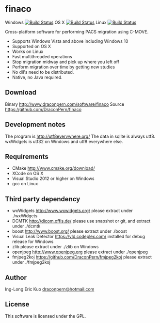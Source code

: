 # finaco
Windows [![Build Status](http://home.draconpern.com:8080/buildStatus/icon?job=finaco.win32.release)](http://home.draconpern.com:8080/job/finaco.win32.release/) OS X [![Build Status](http://home.draconpern.com:8080/buildStatus/icon?job=finaco.osx.release)](http://home.draconpern.com:8080/job/finaco.osx.release/) Linux [![Build Status](http://home.draconpern.com:8080/buildStatus/icon?job=finaco.linux.debug)](http://home.draconpern.com:8080/job/finaco.linux.debug/)

Cross-platform software for performing PACS migration using C-MOVE.

- Supports Windows Vista and above including Windows 10
- Supported on OS X
- Works on Linux
- Fast multithreaded operations
- Stop migration midway and pick up where you left off
- Perform migration over time by getting new studies
- No dll's need to be distributed.
- Native, no Java required.

## Download
Binary http://www.draconpern.com/software/finaco
Source https://github.com/DraconPern/finaco

## Development notes
The program is http://utf8everywhere.org/
The data in sqlite is always utf8.
wxWidgets is utf32 on Windows and utf8 everywhere else.

## Requirements
- CMake http://www.cmake.org/download/
- XCode on OS X
- Visual Studio 2012 or higher on Windows
- gcc on Linux

## Third party dependency
- wxWidgets http://www.wxwidgets.org/ please extract under ./wxWidgets
- DCMTK http://dicom.offis.de/ please use snapshot or git, and extract under ./dcmtk
- boost http://www.boost.org/ please extract under ./boost
- Visual Leak Detector https://vld.codeplex.com/ installed for debug release for Windows
- zlib please extract under ./zlib on Windows
- openjpeg http://www.openjpeg.org please extract under ./openjpeg
- fmjpeg2koj https://github.com/DraconPern/fmjpeg2koj please extract under ./fmjpeg2koj

## Author
Ing-Long Eric Kuo <draconpern@hotmail.com>

## License
This software is licensed under the GPL.

